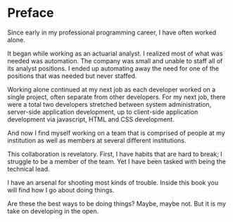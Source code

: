 # Preface

Since early in my professional programming career, I have often worked alone.

It began while working as an actuarial analyst.
I realized most of what was needed was automation.
The company was small and unable to staff all of its analyst positions.
I ended up automating away the need for one of the positions that was needed but never staffed.

Working alone continued at my next job as each developer worked on a single project, often separate from other developers. For my next job, there were a total two developers stretched between system administration, server-side application development, up to client-side application development via javascript, HTML and CSS development.

And now I find myself working on a team that is comprised of people at my institution as well as members at several different institutions.

This collaboration is revelatory.
First, I have habits that are hard to break; I struggle to be a member of the team.
Yet I have been tasked with being the technical lead.

I have an arsenal for shooting most kinds of trouble.
Inside this book you will find how I go about doing things.

Are these the best ways to be doing things?
Maybe, maybe not.
But it is my take on developing in the open.
